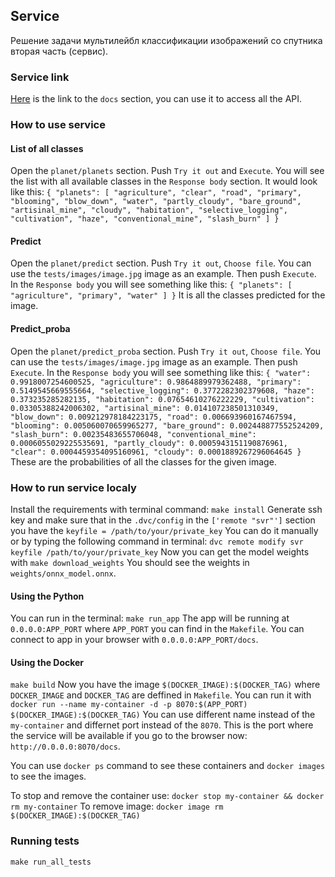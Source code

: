 ## Service

Решение задачи мультилейбл классификации изображений со спутника вторая часть (сервис).

### Service link

[Here](http://91.206.15.25:8877/docs) is the link to the `docs` section, you can use it to access all the API.

### How to use service

#### List of all classes
Open the `planet/planets` section. Push `Try it out` and `Execute`. You will see the list with all available classes in the `Response body` section.
It would look like this:
    ```
    {
        "planets": [
            "agriculture",
            "clear",
            "road",
            "primary",
            "blooming",
            "blow_down",
            "water",
            "partly_cloudy",
            "bare_ground",
            "artisinal_mine",
            "cloudy",
            "habitation",
            "selective_logging",
            "cultivation",
            "haze",
            "conventional_mine",
            "slash_burn"
        ]
    }
    ```
#### Predict
Open the `planet/predict` section. Push `Try it out`, `Choose file`. You can use the `tests/images/image.jpg` image as an example. Then push `Execute`.
In the `Response body` you will see something like this:
    ```
    {
        "planets": [
            "agriculture",
            "primary",
            "water"
        ]
    }
    ```
It is all the classes predicted for the image.
#### Predict_proba
Open the `planet/predict_proba` section. Push `Try it out`, `Choose file`. You can use the `tests/images/image.jpg` image as an example. Then push `Execute`.
In the `Response body` you will see something like this:
    ```
    {
        "water": 0.9918007254600525,
        "agriculture": 0.9864889979362488,
        "primary": 0.5149545669555664,
        "selective_logging": 0.3772282302379608,
        "haze": 0.373235285282135,
        "habitation": 0.07654610276222229,
        "cultivation": 0.03305388242006302,
        "artisinal_mine": 0.014107238501310349,
        "blow_down": 0.009212978184223175,
        "road": 0.006693960167467594,
        "blooming": 0.005060070659965277,
        "bare_ground": 0.002448877552524209,
        "slash_burn": 0.00235483655706048,
        "conventional_mine": 0.0006055029225535691,
        "partly_cloudy": 0.0005943151190876961,
        "clear": 0.0004459354095160961,
        "cloudy": 0.0001889267296064645
    }
    ```
These are the probabilities of all the classes for the given image.

### How to run service localy

Install the requirements with terminal command:
```make install```
Generate ssh key and make sure that in the `.dvc/config` in the `['remote "svr"']` section you have the 
```keyfile = /path/to/your/private_key```
You can do it manually or by typing the following command in terminal:
```dvc remote modify svr keyfile /path/to/your/private_key```
Now you can get the model weights with
```make download_weights```
You should see the weights in `weights/onnx_model.onnx`.
#### Using the Python
You can run in the terminal:
```make run_app```
The app will be running at `0.0.0.0:APP_PORT` where `APP_PORT` you can find in the `Makefile`. You can connect to app in your browser with `0.0.0.0:APP_PORT/docs`.

#### Using the Docker
```make build```
Now you have the image `$(DOCKER_IMAGE):$(DOCKER_TAG)` where `DOCKER_IMAGE` and `DOCKER_TAG` are deffined in `Makefile`. 
You can run it with
```docker run --name my-container -d -p 8070:$(APP_PORT) $(DOCKER_IMAGE):$(DOCKER_TAG)```
You can use different name instead of the `my-container` and differnet port instead of the `8070`. This is the port where the service will be available if you go to the browser now: `http://0.0.0.0:8070/docs`. 

You can use `docker ps` command to see these containers and `docker images` to see the images.

To stop and remove the container use:
```docker stop my-container && docker rm my-container```
To remove image:
```docker image rm $(DOCKER_IMAGE):$(DOCKER_TAG)```

### Running tests
```make run_all_tests```
